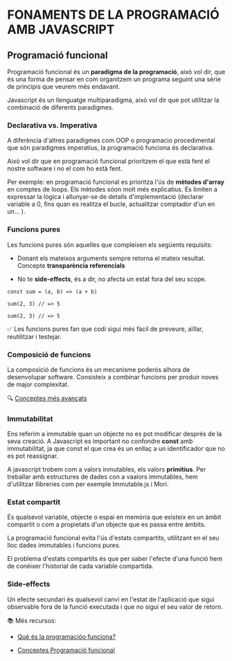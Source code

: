 # FONAMENTS DE LA PROGRAMACIÓ AMB JAVASCRIPT

##  **Programació funcional**

Programació funcional és un **paradigma de la programació**, això vol dir, que és una forma de pensar en com organitzem un programa seguint una sèrie de principis que veurem més endavant.

Javascript és un llenguatge multiparadigma, això vol dir que pot utilitzar la combinació de diferents paradigmes.

### **Declarativa vs. Imperativa**

A diferència d'altres paradigmes com OOP o programacio procedimental que són paradigmes imperatius, la programació funciona és declarativa.

Això vol dir que en programació funcional prioritzem el que està fent el nostre software i no el com ho està fent.

Per exemple: en programació funcional es prioritza l'ús de **mètodes d'array** en comptes de loops. Els mètodes sóon molt més explicatius. Es limiten a expressar la lògica i allunyar-se de detalls d'implementació (declarar variable a 0, fins quan es realitza el bucle, actualitzar comptador d'un en un... ).

### **Funcions pures**

Les funcions pures són aquelles que compleixen els següents requisits:

- Donant els mateixos arguments sempre retorna el mateix resultat. Concepte **transparència referencials**

- No te **side-effects**, és a dir, no afecta un estat fora del seu scope.

```
const sum = (a, b) => (a + b)

sum(2, 3) // => 5

sum(2, 3) // => 5

```

✅ Les funcions pures fan que codi sigui més fàcil de preveure, aïllar, reutilitzar i testejar.

### **Composició de funcions**

La composició de funcions és un mecanisme poderós alhora de desenvolupar software. Consisteix a combinar funcions per produir noves de major complexitat.

🔍 [Conceptes més avançats](https://medium.com/laboratoria-developers/introducci%C3%B3n-a-la-programaci%C3%B3n-funcional-en-javascript-parte-3-composici%C3%B3n-f82ac871dcfb)

### **Immutabilitat**

Ens referim a immutable quan un objecte no es pot modificar després de la seva creació. A Javascript es important no confondre **const** amb immutabilitat, ja que const el que crea és un enllaç a un identificador que no es pot reassignar.

A javascript trobem com a valors inmutables, els valors **primitius**. Per treballar amb estructures de dades con a vaalors immutables, hem d'utilitzar llibreries com per exemple Immutable.js i Mori.

### **Estat compartit**

És qualsevol variable, objecte o espai en memòria que existeix en un àmbit compartit o com a propietats d'un objecte que es passa entre àmbits.

La programació funcional evita l'ús d'estats compartits, utilitzant en el seu lloc dades immutables i funcions pures.


El problema d'estats compartits és que per saber l'efecte d'una funció hem de conèixer l'historial de cada variable compartida.


### **Side-effects**

Un efecte secundari és qualsevol canvi en l'estat de l'aplicació que sigui observable fora de la funció executada i que no sigui el seu valor de retorn.


📚 Més recursos:

- [Què és la programacióo funciona?](https://medium.com/javascript-scene/master-the-javascript-interview-what-is-functional-programming-7f218c68b3a0)

- [Conceptes Programació funcional](https://softwarecrafters.io/javascript/introduccion-programacion-funcional-javascript)



 